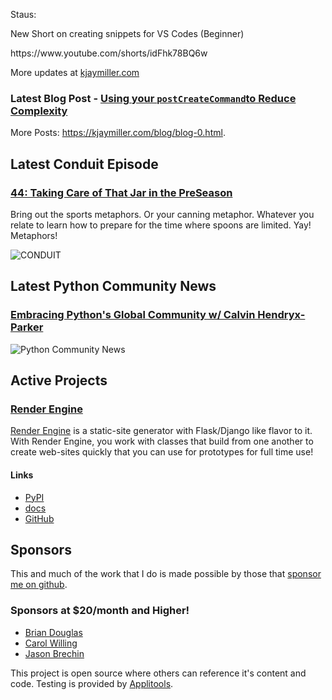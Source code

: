 Staus:
<p>New Short on creating snippets for VS Codes (Beginner)</p>

<p>https://www.youtube.com/shorts/idFhk78BQ6w</p>

More updates at [kjaymiller.com](https://kjaymiller.com/microblog/microblog-0)

### Latest Blog Post - [Using your `postCreateCommand`to Reduce Complexity](https://kjaymiller.com/blog/using-your-postcreatecommand-to-reduce-complexity.html)

More Posts: <https://kjaymiller.com/blog/blog-0.html>.

## Latest Conduit Episode
### [44: Taking Care of That Jar in the PreSeason](http://relay.fm/conduit/44)
Bring out the sports metaphors. Or your canning metaphor. Whatever you relate to learn how to prepare for the time where spoons are limited. Yay! Metaphors!

![CONDUIT](https://kjaymiller.s3-us-west-2.amazonaws.com/images/conduit_artwork.png)

## Latest Python Community News
### [Embracing Python's Global Community w/ Calvin Hendryx-Parker](https://share.transistor.fm/s/4e02abd4)
![Python Community News](https://kjaymiller.azureedge.net/media/PCN%20Logo%20V0.16.jpg)

## Active Projects

### [Render Engine]
[Render Engine] is a static-site generator with Flask/Django like flavor to it.
With Render Engine, you work with classes that build from one another to create
web-sites quickly that you can use for prototypes for full time use!

#### Links
- [PyPI](https://pypi.org/project/render-engine)
- [docs](https://render-engine.readthedocs.io)
- [GitHub](https://github.com/kjaymiller/render_engine)

## Sponsors
This and much of the work that I do is made possible by those that [sponsor me
on github](https://github.com/sponsors/kjaymiller).

### Sponsors at $20/month and Higher!
- [Brian Douglas](https://github.com/bdougie)
- [Carol Willing](https://github.com/willingc)
- [Jason Brechin](https://github.com/brechin)


This project is open source where others can reference it's content and code. Testing is provided by [Applitools](https://www.applitools.com/).


[Render Engine]: https://render-engine.readthedocs.io